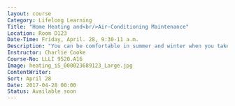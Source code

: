 ```yaml
---
layout: course
Category: Lifelong Learning
Title: "Home Heating and<br/>Air-Conditioning Maintenance"
Location: Room D123
Date-Time: Friday, April. 28, 9:30-11 a.m.
Description: "You can be comfortable in summer and winter when you take care of basic maintenance on your home heating and air-conditioningsystem. This class is designed for you to learn the basics, and to know when to call a professional."
Instructor: Charlie Cooke
Course-No: LLLI 9520.A16
Image: heating_iS_000023689123_Large.jpg
ContentWriter:
Sort: April 28
Date: 2017-04-28 00:00
Status: Available soon
---
```

